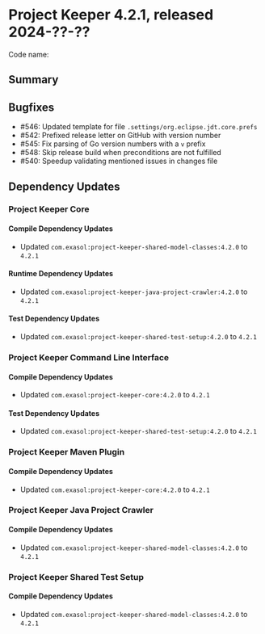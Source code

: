 # Project Keeper 4.2.1, released 2024-??-??

Code name:

## Summary

## Bugfixes

* #546: Updated template for file `.settings/org.eclipse.jdt.core.prefs`
* #542: Prefixed release letter on GitHub with version number
* #545: Fix parsing of Go version numbers with a `v` prefix
* #548: Skip release build when preconditions are not fulfilled
* #540: Speedup validating mentioned issues in changes file

## Dependency Updates

### Project Keeper Core

#### Compile Dependency Updates

* Updated `com.exasol:project-keeper-shared-model-classes:4.2.0` to `4.2.1`

#### Runtime Dependency Updates

* Updated `com.exasol:project-keeper-java-project-crawler:4.2.0` to `4.2.1`

#### Test Dependency Updates

* Updated `com.exasol:project-keeper-shared-test-setup:4.2.0` to `4.2.1`

### Project Keeper Command Line Interface

#### Compile Dependency Updates

* Updated `com.exasol:project-keeper-core:4.2.0` to `4.2.1`

#### Test Dependency Updates

* Updated `com.exasol:project-keeper-shared-test-setup:4.2.0` to `4.2.1`

### Project Keeper Maven Plugin

#### Compile Dependency Updates

* Updated `com.exasol:project-keeper-core:4.2.0` to `4.2.1`

### Project Keeper Java Project Crawler

#### Compile Dependency Updates

* Updated `com.exasol:project-keeper-shared-model-classes:4.2.0` to `4.2.1`

### Project Keeper Shared Test Setup

#### Compile Dependency Updates

* Updated `com.exasol:project-keeper-shared-model-classes:4.2.0` to `4.2.1`
